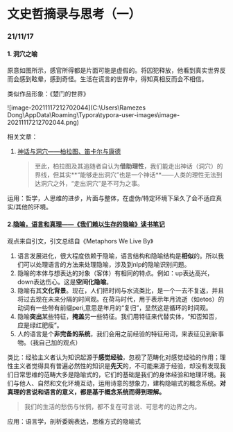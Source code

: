 # 文史哲摘录与思考（一）

### 21/11/17

#### 1. 洞穴之喻

原意如图所示，感官所得都是片面可能是虚假的。将囚犯释放，他看到真实世界反而会感到眩晕，感到奇怪。生活在谎言的世界中，得知真相反而会不相信。

类似作品形象：《楚门的世界》

![image-20211117212702044](C:\Users\Ramezes Dong\AppData\Roaming\Typora\typora-user-images\image-20211117212702044.png)

相关文章：

1. [神话与洞穴——柏拉图、笛卡尔与康德](https://zhuanlan.zhihu.com/p/269632053) 

   > 至此，柏拉图及其追随者自认为**借助理性**，我们能走出神话（洞穴）的界线，但其实**“能够走出洞穴”也是一个神话**——人类的理性无法到达洞穴之外，“走出洞穴”是不可为之事。

运用：哲学，人思维的进步，片面与整体，在虚伪/特定环境下呆久了会不适应真实/其他的环境。

#### 2.[隐喻，语言和真理——《我们赖以生存的隐喻》读书笔记](https://zhuanlan.zhihu.com/p/73004087)

观点来自引文，引文总结自《Metaphors We Live By》

1. 语言发展进化，很大程度依赖于隐喻，语言结构和隐喻结构是**相似**的。所以我们可以处理语言的方法来处理隐喻，涉及到nlp的隐喻识别问题。
2. 隐喻的本体与想表达的对象（客体）有相同的特点。例如：up表达高兴，down表达伤心。这是**空间化隐喻**。
3. 隐喻有其**文化背景**。现在，人们把时间与水流类比，是一个一去不复返，并且将过去现在未来分隔的时间观。在荷马时代，用于表示年月流逝（如etos）的动词有一些带有前缀peri,意思是年月的“复归”，显然这是循环的时间观。
4. 隐喻**突出**某些特征，**掩盖**另一些特征。我们用特征来代替实体，“知否知否，应是绿红肥瘦”。
5. 人的语言是个**非完备的系统**，我们会用之前经验的特征用词，来表征见到新事物。（我自己加的观点）

类比：经验主义者认为知识起源于**感觉经验**，忽视了范畴化对感觉经验的作用；理性主义者觉得具有普遍必然性的知识是**先天**的，不可能来源于经验，却没有发现我们日常思维的范畴大多是隐喻式的，它们的基础是我们的身体经验和地理环境。我们与他人、自然和文化环境互动，运用诗意的想象力，建构隐喻式的概念系统。**对真理的言说和语言的意义，都是基于概念系统而得到理解。**

> 我们的生活的愁伤与怅惘，都不复在可言说、可思考的边界之内。

应用：语言学，剖析委婉表达，思维方式的隐喻式

